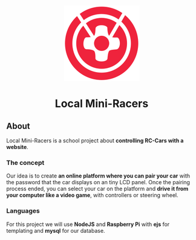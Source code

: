 <p align="center">
  <img width="200" height="200" src="/public/img/logo.png">
  <br>
  <h1 align="center">Local Mini-Racers</h1>
</p>

## About
Local Mini-Racers is a school project about **controlling RC-Cars with a website**. 
### The concept 
Our idea is to create **an online platform where you can pair your car** with the password that the car displays on an tiny LCD panel. Once the pairing process ended, you can select your car on the platform and **drive it from your computer like a video game**, with controllers or steering wheel.
### Languages 
For this project we will use **NodeJS** and **Raspberry Pi** with **ejs** for templating and **mysql** for our database.

